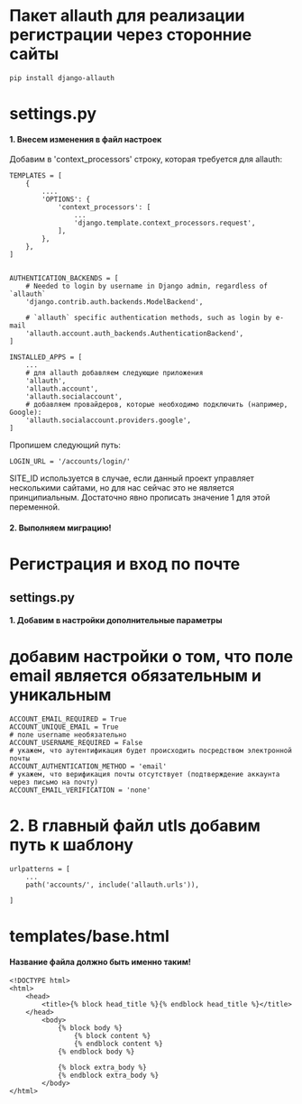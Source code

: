 # Пакет allauth для реализации регистрации через сторонние сайты
    pip install django-allauth

# settings.py
#### 1. Внесем изменения в файл настроек
Добавим в 'context_processors' строку, которая требуется для allauth:

    TEMPLATES = [
        {
            ....
            'OPTIONS': {
                'context_processors': [
                    ...
                    'django.template.context_processors.request',
                ],
            },
        },
    ]


    AUTHENTICATION_BACKENDS = [
        # Needed to login by username in Django admin, regardless of `allauth`
        'django.contrib.auth.backends.ModelBackend',
    
        # `allauth` specific authentication methods, such as login by e-mail
        'allauth.account.auth_backends.AuthenticationBackend',
    ]

    INSTALLED_APPS = [
        ...
        # для allauth добавляем следующие приложения
        'allauth',
        'allauth.account',
        'allauth.socialaccount',
        # добавляем провайдеров, которые необходимо подключить (например, Google):
        'allauth.socialaccount.providers.google',
    ]

Пропишем следующий путь:

    LOGIN_URL = '/accounts/login/'

SITE_ID используется в случае, если данный проект управляет несколькими сайтами, но для нас сейчас это не является принципиальным. Достаточно явно прописать значение 1 для этой переменной.

#### 2. Выполняем миграцию!

# Регистрация и вход по почте

## settings.py

#### 1. Добавим в настройки дополнительные параметры
    
# добавим настройки о том, что поле email является обязательным и уникальным
    ACCOUNT_EMAIL_REQUIRED = True
    ACCOUNT_UNIQUE_EMAIL = True
    # поле username необязательно
    ACCOUNT_USERNAME_REQUIRED = False
    # укажем, что аутентификация будет происходить посредством электронной почты
    ACCOUNT_AUTHENTICATION_METHOD = 'email'
    # укажем, что верификация почты отсутствует (подтверждение аккаунта через письмо на почту)
    ACCOUNT_EMAIL_VERIFICATION = 'none'

# 2. В главный файл utls добавим путь к шаблону
    urlpatterns = [
        ...
        path('accounts/', include('allauth.urls')),    
        
    ]

# templates/base.html
#### Название файла должно быть именно таким!

    <!DOCTYPE html>
    <html>
        <head>
            <title>{% block head_title %}{% endblock head_title %}</title>
        </head>
            <body>
                {% block body %}
                    {% block content %}
                    {% endblock content %}
                {% endblock body %}
                
                {% block extra_body %}
                {% endblock extra_body %}
            </body>
    </html>